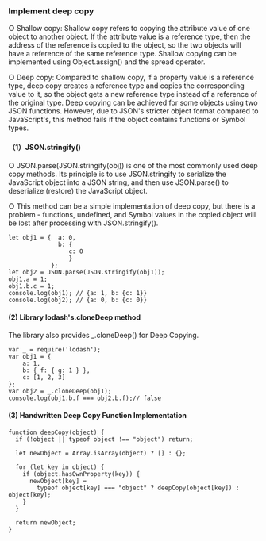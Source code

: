 ### Implement deep copy

  ○ Shallow copy: Shallow copy refers to copying the attribute value of one object to another object. If the attribute value is a reference type, then the address of the reference is copied to the object, so the two objects will have a reference of the same reference type. Shallow copying can be implemented using Object.assign() and the spread operator.

  ○ Deep copy: Compared to shallow copy, if a property value is a reference type, deep copy creates a reference type and copies the corresponding value to it, so the object gets a new reference type instead of a reference of the original type. Deep copying can be  achieved for some objects using two JSON functions. However, due to JSON's stricter object format compared to JavaScript's, this method fails if the object contains functions or Symbol types.

#### （1）JSON.stringify()

  ○ JSON.parse(JSON.stringify(obj)) is one of the most commonly used deep copy methods. Its principle is to use JSON.stringify to serialize the JavaScript object into a JSON string, and then use JSON.parse() to deserialize (restore) the JavaScript object.


  ○ This method can be a simple implementation of deep copy, but there is a problem -  functions, undefined, and Symbol values in the copied object will be lost after processing with JSON.stringify().
```
let obj1 = {  a: 0,
              b: {
                 c: 0
                 }
            };
let obj2 = JSON.parse(JSON.stringify(obj1));
obj1.a = 1;
obj1.b.c = 1;
console.log(obj1); // {a: 1, b: {c: 1}}
console.log(obj2); // {a: 0, b: {c: 0}}
```


#### (2) Library lodash's.cloneDeep method



The library also provides _.cloneDeep() for Deep Copying.
```
var _ = require('lodash');
var obj1 = {
    a: 1,
    b: { f: { g: 1 } },
    c: [1, 2, 3]
};
var obj2 = _.cloneDeep(obj1);
console.log(obj1.b.f === obj2.b.f);// false
```

#### (3) Handwritten Deep Copy Function Implementation

```
function deepCopy(object) {
  if (!object || typeof object !== "object") return;

  let newObject = Array.isArray(object) ? [] : {};

  for (let key in object) {
    if (object.hasOwnProperty(key)) {
      newObject[key] =
        typeof object[key] === "object" ? deepCopy(object[key]) : object[key];
    }
  }

  return newObject;
}
```
